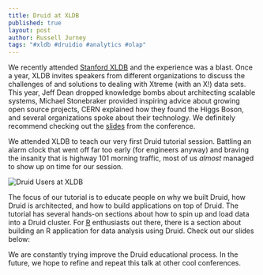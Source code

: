 ```yaml
---
title: Druid at XLDB
published: true
layout: post
author: Russell Jurney
tags: "#xldb #druidio #analytics #olap"
---
```


We recently attended [Stanford XLDB](http://www.xldb.org/) and the experience was a blast. Once a year, XLDB invites speakers from different organizations to discuss the challenges of and solutions to dealing with Xtreme (with an X!) data sets. This year, Jeff Dean dropped knowledge bombs about architecting scalable systems, Michael Stonebraker provided inspiring advice about growing open source projects, CERN explained how they found the Higgs Boson, and several organizations spoke about their technology. We definitely recommend checking out the [slides](https://conf-slac.stanford.edu/xldb-2013/conference-program) from the conference.

We attended XLDB to teach our very first Druid tutorial session. Battling an alarm clock that went off far too early (for engineers anyway) and braving the insanity that is highway 101 morning traffic, most of us _almost_ managed to show up on time for our session.

![Druid Users at XLDB](http://distilleryimage3.ak.instagram.com/ce5ff7c4197111e3b2e322000a1f9a5c_7.jpg)

The focus of our tutorial is to educate people on why we built Druid, how Druid is architected, and how to build applications on top of Druid. The tutorial has several hands-on sections about how to spin up and load data into a Druid cluster. For [R](http://www.r-project.org/) enthusiasts out there, there is a section about building an R application for data analysis using Druid. Check out our slides below:

<script async="" class="speakerdeck-embed" data-id="50c52830fc7301302f630ada113e7e19" data-ratio="1.72972972972973" src="//speakerdeck.com/assets/embed.js"></script>

We are constantly trying improve the Druid educational process. In the future, we hope to refine and repeat this talk at other cool conferences.